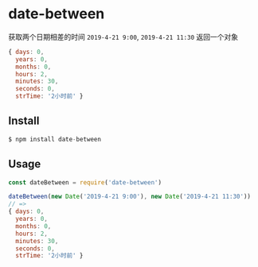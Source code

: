 # date-between

获取两个日期相差的时间
`2019-4-21 9:00`, `2019-4-21 11:30`
返回一个对象

```js
{ days: 0,
  years: 0,
  months: 0,
  hours: 2,
  minutes: 30,
  seconds: 0,
  strTime: '2小时前' }
```

## Install

```js
$ npm install date-between
```

## Usage

```js
const dateBetween = require('date-between')

dateBetween(new Date('2019-4-21 9:00'), new Date('2019-4-21 11:30'))
// =>
{ days: 0,
  years: 0,
  months: 0,
  hours: 2,
  minutes: 30,
  seconds: 0,
  strTime: '2小时前' }
```
